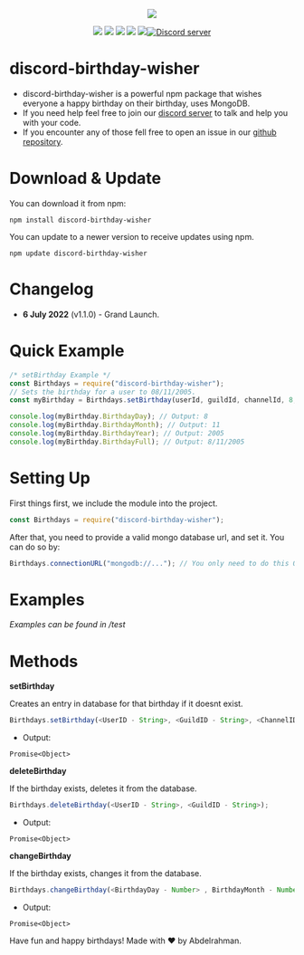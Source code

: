<p align="center"><a href="https://nodei.co/npm/discord-birthday-wisher/"><img src="https://nodei.co/npm/discord-birthday-wisher.png"></a></p>
<p align="center"><img src="https://img.shields.io/npm/v/discord-birthday-wisher"> <img src="https://img.shields.io/github/repo-size/Abdelrahman-Mohammad/discord-birthday-wisher"> <img src="https://img.shields.io/npm/l/discord-birthday-wisher"> <img src="https://img.shields.io/github/contributors/Abdelrahman-Mohammad/discord-birthday-wisher"> <img src="https://img.shields.io/github/package-json/dependency-version/Abdelrahman-Mohammad/discord-birthday-wisher/mongoose"><a href="https://discord.gg/rk7cVyk"><img src="https://discordapp.com/api/guilds/753938142246994031/widget.png" alt="Discord server"/></a></p>

# discord-birthday-wisher

- discord-birthday-wisher is a powerful npm package that wishes everyone a happy birthday on their birthday, uses MongoDB.
- If you need help feel free to join our <a href="https://discord.gg/hnzXhDh">discord server</a> to talk and help you with your code.
- If you encounter any of those fell free to open an issue in our <a href="https://github.com/Abdelrahman-Mohammad/discord-birthday-wisher/issues">github repository</a>.

# Download & Update

You can download it from npm:

```cli
npm install discord-birthday-wisher
```

You can update to a newer version to receive updates using npm.

```cli
npm update discord-birthday-wisher
```

# Changelog

- **6 July 2022** (v1.1.0) - Grand Launch.

# Quick Example

```js
/* setBirthday Example */
const Birthdays = require("discord-birthday-wisher");
// Sets the birthday for a user to 08/11/2005.
const myBirthday = Birthdays.setBirthday(userId, guildId, channelId, 8, 11, 2005);

console.log(myBirthday.BirthdayDay); // Output: 8
console.log(myBirthday.BirthdayMonth); // Output: 11
console.log(myBirthday.BirthdayYear); // Output: 2005
console.log(myBirthday.BirthdayFull); // Output: 8/11/2005
```

# Setting Up

First things first, we include the module into the project.

```js
const Birthdays = require("discord-birthday-wisher");
```

After that, you need to provide a valid mongo database url, and set it. You can do so by:

```js
Birthdays.connectionURL("mongodb://..."); // You only need to do this ONCE per process.
```

# Examples

_Examples can be found in /test_

# Methods

**setBirthday**

Creates an entry in database for that birthday if it doesnt exist.

```js
Birthdays.setBirthday(<UserID - String>, <GuildID - String>, <ChannelID - String>, <BirthdayDay - Number> , BirthdayMonth - Number>, <BirthdayYear - Number>);
```

- Output:

```
Promise<Object>
```

**deleteBirthday**

If the birthday exists, deletes it from the database.

```js
Birthdays.deleteBirthday(<UserID - String>, <GuildID - String>);
```

- Output:

```
Promise<Object>
```

**changeBirthday**

If the birthday exists, changes it from the database.

```js
Birthdays.changeBirthday(<BirthdayDay - Number> , BirthdayMonth - Number>, <BirthdayYear - Number>);
```

- Output:

```
Promise<Object>
```

Have fun and happy birthdays! Made with ❤ by Abdelrahman.
